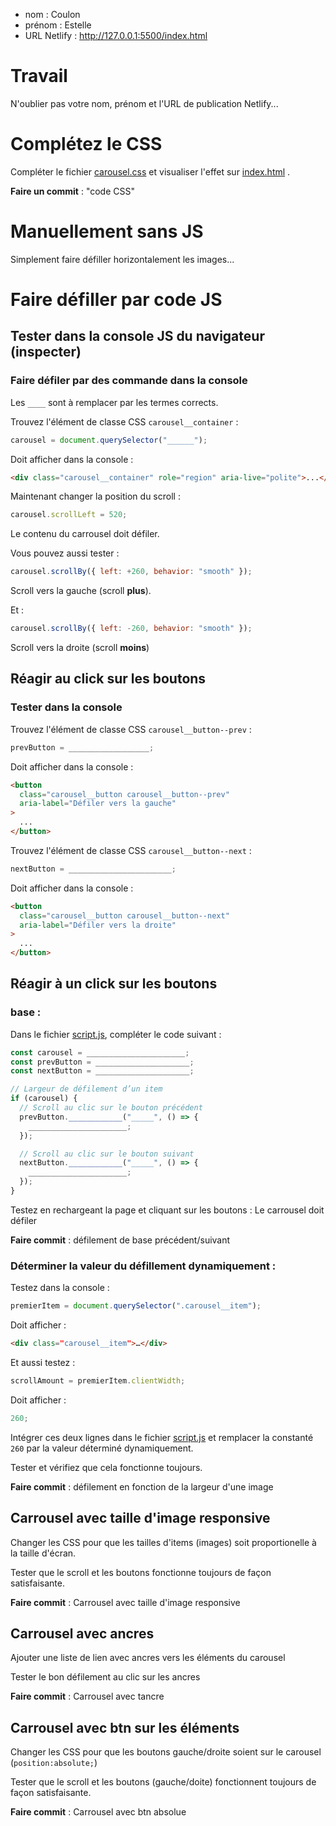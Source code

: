 - nom : Coulon
- prénom : Estelle
- URL Netlify : http://127.0.0.1:5500/index.html

# Travail

N'oublier pas votre nom, prénom et l'URL de publication Netlify...

# Complétez le CSS

Compléter le fichier [carousel.css](/src/css/components/carousel.css) et visualiser l'effet sur [index.html](/index.html) .

**Faire un commit** : "code CSS"

# Manuellement sans JS

Simplement faire défiller horizontalement les images...

# Faire défiller par code JS

## Tester dans la console JS du navigateur (inspecter)

### Faire défiler par des commande dans la console

Les `____` sont à remplacer par les termes corrects.

Trouvez l'élément de classe CSS `carousel__container` :

```js
carousel = document.querySelector("______");
```

Doit afficher dans la console :

```html
<div class="carousel__container" role="region" aria-live="polite">...</div>
```

Maintenant changer la position du scroll :

```js
carousel.scrollLeft = 520;
```

Le contenu du carrousel doit défiler.

Vous pouvez aussi tester :

```js
carousel.scrollBy({ left: +260, behavior: "smooth" });
```

Scroll vers la gauche (scroll **plus**).

Et :

```js
carousel.scrollBy({ left: -260, behavior: "smooth" });
```

Scroll vers la droite (scroll **moins**)

## Réagir au click sur les boutons

### Tester dans la console

Trouvez l'élément de classe CSS `carousel__button--prev` :

```js
prevButton = __________________;
```

Doit afficher dans la console :

```html
<button
  class="carousel__button carousel__button--prev"
  aria-label="Défiler vers la gauche"
>
  ...
</button>
```

Trouvez l'élément de classe CSS `carousel__button--next` :

```js
nextButton = _______________________;
```

Doit afficher dans la console :

```html
<button
  class="carousel__button carousel__button--next"
  aria-label="Défiler vers la droite"
>
  ...
</button>
```

## Réagir à un click sur les boutons

### base :

Dans le fichier [script.js](/src/js/script.js), compléter le code suivant :

```js
const carousel = ______________________;
const prevButton = _____________________;
const nextButton = _____________________;

// Largeur de défilement d’un item
if (carousel) {
  // Scroll au clic sur le bouton précédent
  prevButton.____________("_____", () => {
    ______________________;
  });

  // Scroll au clic sur le bouton suivant
  nextButton.____________("_____", () => {
    ______________________;
  });
}
```

Testez en rechargeant la page et cliquant sur les boutons : Le carrousel doit défiler

**Faire commit** : défilement de base précédent/suivant

### Déterminer la valeur du défillement dynamiquement :

Testez dans la console :

```js
premierItem = document.querySelector(".carousel__item");
```

Doit afficher :

```html
<div class=​"carousel__item">​…​</div>
```

Et aussi testez :

```js
scrollAmount = premierItem.clientWidth;
```

Doit afficher :

```js
260;
```

Intégrer ces deux lignes dans le fichier [script.js](/src/js/script.js) et remplacer la constanté `260` par la valeur déterminé dynamiquement.

Tester et vérifiez que cela fonctionne toujours.

**Faire commit** : défilement en fonction de la largeur d'une image

## Carrousel avec taille d'image responsive

Changer les CSS pour que les tailles d'items (images) soit proportionelle à la taille d'écran.

Tester que le scroll et les boutons fonctionne toujours de façon satisfaisante.

**Faire commit** : Carrousel avec taille d'image responsive

## Carrousel avec ancres

Ajouter une liste de lien avec ancres vers les éléments du carousel

Tester le bon défilement au clic sur les ancres

**Faire commit** : Carrousel avec tancre

## Carrousel avec btn sur les éléments

Changer les CSS pour que les boutons gauche/droite soient sur le carousel (`position:absolute;`)

Tester que le scroll et les boutons (gauche/doite) fonctionnent toujours de façon satisfaisante.

**Faire commit** : Carrousel avec btn absolue
